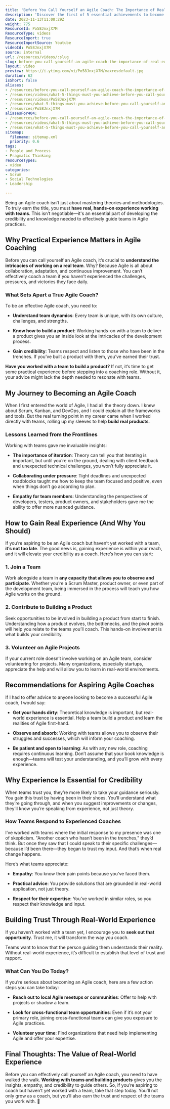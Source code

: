 ```yaml
---
title: 'Before You Call Yourself an Agile Coach: The Importance of Real Experience'
description: 'Discover the first of 5 essential achievements to become an #AgileCoach with Martin Hinshelwood. Elevate your coaching journey today! #shorts #agile'
date: 2023-11-13T11:00:29Z
weight: 775
ResourceId: Po58JnxjX7M
ResourceType: videos
ResourceImport: true
ResourceImportSource: Youtube
videoId: Po58JnxjX7M
source: internal
url: /resources/videos/:slug
slug: before-you-call-yourself-an-agile-coach-the-importance-of-real-experience
layout: video
preview: https://i.ytimg.com/vi/Po58JnxjX7M/maxresdefault.jpg
duration: 62
isShort: false
aliases:
- /resources/before-you-call-yourself-an-agile-coach-the-importance-of-real-experience
- /resources/videos/what-5-things-must-you-achieve-before-you-call-yourself-an-agilecoach-part-1
- /resources/videos/Po58JnxjX7M
- /resources/what-5-things-must-you-achieve-before-you-call-yourself-an-agilecoach-part-1
- /resources/Po58JnxjX7M
aliasesFor404:
- /resources/before-you-call-yourself-an-agile-coach-the-importance-of-real-experience
- /resources/videos/what-5-things-must-you-achieve-before-you-call-yourself-an-agilecoach-part-1
- /resources/what-5-things-must-you-achieve-before-you-call-yourself-an-agilecoach-part-1
sitemap:
  filename: sitemap.xml
  priority: 0.6
tags:
- People and Process
- Pragmatic Thinking
resourceTypes:
- video
categories:
- Scrum
- Social Technologies
- Leadership

---
```

Being an Agile coach isn’t just about mastering theories and methodologies. To truly earn the title, you must **have real, hands-on experience working with teams**. This isn’t negotiable—it's an essential part of developing the credibility and knowledge needed to effectively guide teams in Agile practices.

## **Why Practical Experience Matters in Agile Coaching**

Before you can call yourself an Agile coach, it’s crucial to **understand the intricacies of working on a real team**. Why? Because Agile is all about collaboration, adaptation, and continuous improvement. You can’t effectively coach a team if you haven’t experienced the challenges, pressures, and victories they face daily.

### **What Sets Apart a True Agile Coach?**

To be an effective Agile coach, you need to:

- **Understand team dynamics**: Every team is unique, with its own culture, challenges, and strengths.

- **Know how to build a product**: Working hands-on with a team to deliver a product gives you an inside look at the intricacies of the development process.

- **Gain credibility**: Teams respect and listen to those who have been in the trenches. If you’ve built a product with them, you’ve earned their trust.

**Have you worked with a team to build a product?** If not, it’s time to get some practical experience before stepping into a coaching role. Without it, your advice might lack the depth needed to resonate with teams.

## **My Journey to Becoming an Agile Coach**

When I first entered the world of Agile, I had all the theory down. I knew about Scrum, Kanban, and DevOps, and I could explain all the frameworks and tools. But the real turning point in my career came when I worked directly with teams, rolling up my sleeves to help **build real products**.

### **Lessons Learned from the Frontlines**

Working with teams gave me invaluable insights:

- **The importance of iteration**: Theory can tell you that iterating is important, but until you’re on the ground, dealing with client feedback and unexpected technical challenges, you won’t fully appreciate it.

- **Collaborating under pressure**: Tight deadlines and unexpected roadblocks taught me how to keep the team focused and positive, even when things don’t go according to plan.

- **Empathy for team members**: Understanding the perspectives of developers, testers, product owners, and stakeholders gave me the ability to offer more nuanced guidance.

## **How to Gain Real Experience (And Why You Should)**

If you’re aspiring to be an Agile coach but haven’t yet worked with a team, **it’s not too late**. The good news is, gaining experience is within your reach, and it will elevate your credibility as a coach. Here’s how you can start:

### **1\. Join a Team**

Work alongside a team in **any capacity that allows you to observe and participate**. Whether you’re a Scrum Master, product owner, or even part of the development team, being immersed in the process will teach you how Agile works on the ground.

### **2\. Contribute to Building a Product**

Seek opportunities to be involved in building a product from start to finish. Understanding how a product evolves, the bottlenecks, and the pivot points will help you relate to the teams you’ll coach. This hands-on involvement is what builds your credibility.

### **3\. Volunteer on Agile Projects**

If your current role doesn’t involve working on an Agile team, consider volunteering for projects. Many organizations, especially startups, appreciate the help and will allow you to learn in real-world environments.

## **Recommendations for Aspiring Agile Coaches**

If I had to offer advice to anyone looking to become a successful Agile coach, I would say:

- **Get your hands dirty**: Theoretical knowledge is important, but real-world experience is essential. Help a team build a product and learn the realities of Agile first-hand.

- **Observe and absorb**: Working with teams allows you to observe their struggles and successes, which will inform your coaching.

- **Be patient and open to learning**: As with any new role, coaching requires continuous learning. Don’t assume that your book knowledge is enough—teams will test your understanding, and you’ll grow with every experience.

## **Why Experience Is Essential for Credibility**

When teams trust you, they’re more likely to take your guidance seriously. You gain this trust by having been in their shoes. You’ll understand what they’re going through, and when you suggest improvements or changes, they’ll know you’re speaking from experience, not just theory.

### **How Teams Respond to Experienced Coaches**

I’ve worked with teams where the initial response to my presence was one of skepticism. "Another coach who hasn’t been in the trenches," they’d think. But once they saw that I could speak to their specific challenges—because I’d been there—they began to trust my input. And that’s when real change happens.

Here’s what teams appreciate:

- **Empathy**: You know their pain points because you’ve faced them.

- **Practical advice**: You provide solutions that are grounded in real-world application, not just theory.

- **Respect for their expertise**: You’ve worked in similar roles, so you respect their knowledge and input.

## **Building Trust Through Real-World Experience**

If you haven’t worked with a team yet, I encourage you to **seek out that opportunity**. Trust me, it will transform the way you coach.

Teams want to know that the person guiding them understands their reality. Without real-world experience, it’s difficult to establish that level of trust and rapport.

### **What Can You Do Today?**

If you’re serious about becoming an Agile coach, here are a few action steps you can take today:

- **Reach out to local Agile meetups or communities**: Offer to help with projects or shadow a team.

- **Look for cross-functional team opportunities**: Even if it’s not your primary role, joining cross-functional teams can give you exposure to Agile practices.

- **Volunteer your time**: Find organizations that need help implementing Agile and offer your expertise.

## **Final Thoughts: The Value of Real-World Experience**

Before you can effectively call yourself an Agile coach, you need to have walked the walk. **Working with teams and building products** gives you the insights, empathy, and credibility to guide others. So, if you’re aspiring to coach but haven’t yet worked with a team, take that step today. You’ll not only grow as a coach, but you’ll also earn the trust and respect of the teams you work with. 🚀
